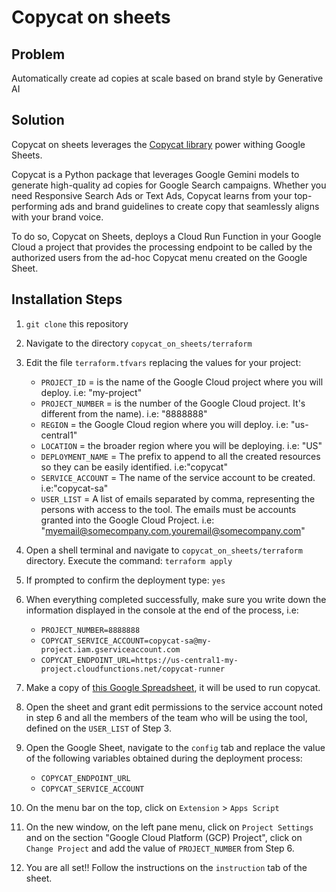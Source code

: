 # Copycat on sheets

## Problem

Automatically create ad copies at scale based on brand style by Generative AI

## Solution

Copycat on sheets leverages the [Copycat library](https://github.com/google-marketing-solutions/copycat/blob/main/README.md) power withing Google Sheets.

Copycat is a Python package that leverages Google Gemini models to generate high-quality ad copies for Google Search campaigns. Whether you need Responsive Search Ads or Text Ads, Copycat learns from your top-performing ads and brand guidelines to create copy that seamlessly aligns with your brand voice.

To do so, Copycat on Sheets, deploys a Cloud Run Function in your Google Cloud a project that provides the processing endpoint to be called by the authorized users from the ad-hoc Copycat menu created on the Google Sheet.

## Installation Steps

1. `git clone` this repository
2. Navigate to the directory `copycat_on_sheets/terraform`
3. Edit the file `terraform.tfvars` replacing the values for your project:

   * `PROJECT_ID` = is the name of the Google Cloud project where you will deploy. i.e: "my-project"
   * `PROJECT_NUMBER` = is the number of the Google Cloud project. It's different from the name). i.e: "8888888"
   * `REGION` = the Google Cloud region where you will deploy. i.e: "us-central1"
   * `LOCATION` = the broader region where you will be deploying. i.e: "US"
   * `DEPLOYMENT_NAME` = The prefix to append to all the created resources so they can be easily identified. i.e:"copycat"
   * `SERVICE_ACCOUNT` = The name of the service account to be created. i.e:"copycat-sa"
   * `USER_LIST` = A list of emails separated by comma, representing the persons with access to the tool. The emails must be accounts granted into the Google Cloud Project. i.e: "<myemail@somecompany.com>,<youremail@somecompany.com>"

4. Open a shell terminal and navigate to `copycat_on_sheets/terraform` directory. Execute the command: `terraform apply`
5. If prompted to confirm the deployment type: `yes`
6. When everything completed successfully, make sure you write down the information displayed in the console at the end of the process, i.e:

    * `PROJECT_NUMBER=8888888`
    * `COPYCAT_SERVICE_ACCOUNT=copycat-sa@my-project.iam.gserviceaccount.com`
    * `COPYCAT_ENDPOINT_URL=https://us-central1-my-project.cloudfunctions.net/copycat-runner`

7. Make a copy of [this Google Spreadsheet](https://docs.google.com/spreadsheets/d/1-TKu0WJcASacnTs2CoKujJ3gAvw5EhoDTx-kEtadHsA/edit?usp=sharing), it will be used to run copycat.
8. Open the sheet and grant edit permissions to the service account noted in step 6 and all the members of the team who will be using the tool, defined on the `USER_LIST` of Step 3. 
9. Open the Google Sheet, navigate to the `config` tab and replace the value of the following variables obtained during the deployment process:

    * `COPYCAT_ENDPOINT_URL`
    * `COPYCAT_SERVICE_ACCOUNT`

10. On the menu bar on the top, click on `Extension` > `Apps Script`
11. On the new window, on the left pane menu, click on `Project Settings` and on the section "Google Cloud Platform (GCP) Project", click on `Change Project` and add the value of `PROJECT_NUMBER` from Step 6.
12. You are all set!! Follow the instructions on the `instruction` tab of the sheet.
